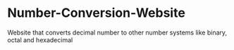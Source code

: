 # Number-Conversion-Website
Website that converts decimal number to other number systems like binary, octal and hexadecimal
